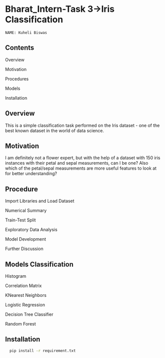 
#  Bharat_Intern-Task 3->Iris Classification
    NAME: Kuheli Biswas



## Contents
Overview

Motivation

Procedures

Models

Installation
## 0verview
This is a simple classification task performed on the Iris dataset - one of the best known dataset in the world of data science.
## Motivation
I am definitely not a flower expert, but with the help of a dataset with 150 iris instances with their petal and sepal measurements, can I be one? Also which of the petal/sepal measurements are more useful features to look at for better understanding?

## Procedure
Import Libraries and Load Dataset

Numerical Summary 

Train-Test Split 

Exploratory Data Analysis 

Model Development 

Further Discussion


## Models Classification 
Histogram

Correlation Matrix

KNearest Neighbors 

Logistic Regression 

Decision Tree Classifier 

Random Forest
## Installation


```bash
  pip install -r requirement.txt
```
    